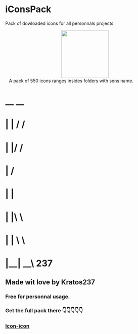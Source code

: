 # iConsPack
Pack of dowloaded icons for all personnals projects

<center><img src="https://cdn.icon-icons.com/icons2/1780/PNG/128/v-avatar_114344.png" style="width:150px"></center>
 &nbsp;&nbsp; A pack of 550 icons ranges insides folders with sens name.


#         __   __
#        |  | /  /  
#        |  |/  /
#        |     /  
#        |    |     
#        |  |\  \
#        |  | \  \   
#        |__|  \__\  237
      
## Made wit love by Kratos237

### Free for personnal usage. 
### Get the full pack there 👇👇👇👇👇
### <a href="https://icon-icons.com/">Icon-icon</a>
